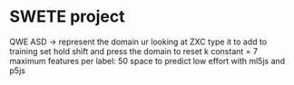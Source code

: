 # SWETE project

QWE
ASD -> represent the domain ur looking at
ZXC
type it to add to training set
hold shift and press the domain to reset
k constant = 7
maximum features per label: 50
space to predict
low effort with ml5js and p5js
